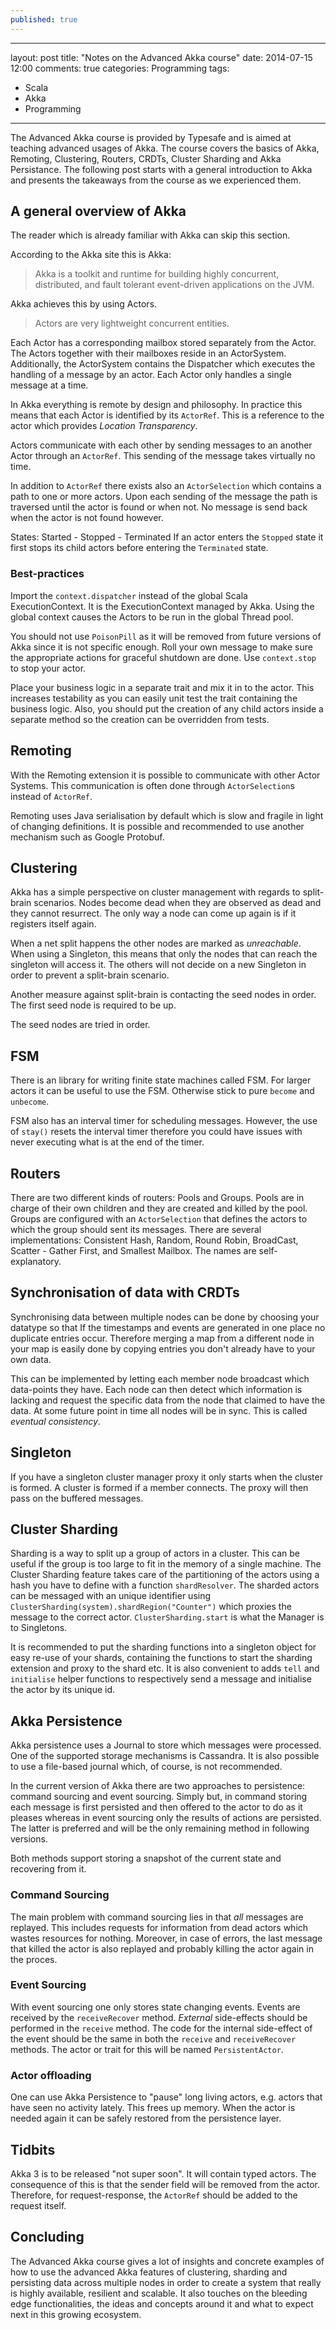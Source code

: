 ```yaml
---
published: true
---
```


---
layout: post
title: "Notes on the Advanced Akka course"
date: 2014-07-15 12:00
comments: true
categories: Programming
tags:
  - Scala
  - Akka
  - Programming
---
The Advanced Akka course is provided by Typesafe and is aimed at teaching advanced usages of Akka. The course covers the basics of Akka, Remoting, Clustering, Routers, CRDTs, Cluster Sharding and Akka Persistance. The following post starts with a general introduction to Akka and presents the takeaways from the course as we experienced them.

## A general overview of Akka

The reader which is already familiar with Akka can skip this section.

According to the Akka site this is Akka:

> Akka is a toolkit and runtime for building highly 
> concurrent, distributed, and fault tolerant event-driven
> applications on the JVM.

Akka achieves this by using Actors.

> Actors are very lightweight concurrent entities. 

Each Actor has a corresponding mailbox stored separately from the Actor. The Actors together with their mailboxes reside in an ActorSystem. Additionally, the ActorSystem contains the Dispatcher which executes the handling of a message by an actor. Each Actor only handles a single message at a time.

In Akka everything is remote by design and philosophy. In practice this means that each Actor is identified by its `ActorRef`. This is a reference to the actor which provides *Location Transparency*.

Actors communicate with each other by sending messages to an another Actor through an `ActorRef`. This sending of the message takes virtually no time.

In addition to `ActorRef` there exists also an `ActorSelection` which contains a path to one or more actors. Upon each sending of the message the path is traversed until the actor is found or when not. No message is send back when the actor is not found however.

States: Started - Stopped - Terminated
If an actor enters the `Stopped` state it first stops its child actors before entering the `Terminated` state.

### Best-practices

Import the `context.dispatcher` instead of the global Scala ExecutionContext. It is the ExecutionContext managed by Akka. Using the global context causes the Actors to be run in the global Thread pool.

You should not use `PoisonPill` as it will be removed from future versions of Akka since it is not specific enough. Roll your own message to make sure the appropriate actions for graceful shutdown are done. Use `context.stop` to stop your actor.

Place your business logic in a separate trait and mix it in to the actor. This increases testability as you can easily unit test the trait containing the business logic. Also, you should put the creation of any child actors inside a separate method so the creation can be overridden from tests.

## Remoting
With the Remoting extension it is possible to communicate with other Actor Systems. This communication is often done through `ActorSelection`s instead of `ActorRef`.

Remoting uses Java serialisation by default which is slow and fragile in light of changing definitions. It is possible and recommended to use another mechanism such as Google Protobuf.

## Clustering
Akka has a simple perspective on cluster management with regards to split-brain scenarios. Nodes become dead when they are observed as dead and they cannot resurrect. The only way a node can come up again is if it registers itself again.

When a net split happens the other nodes are marked as *unreachable*. When using a Singleton, this means that only the nodes that can reach the singleton will access it. The others will not decide on a new Singleton in order to prevent a split-brain scenario.

Another measure against split-brain is contacting the seed nodes in order. The first seed node is required to be up.

The seed nodes are tried in order.

## FSM
There is an library for writing finite state machines called FSM. For larger actors it can be useful to use the FSM. Otherwise stick to pure `become` and `unbecome`.

FSM also has an interval timer for scheduling messages. However, the use of `stay()` resets the interval timer therefore you could have issues with never executing what is at the end of the timer.

## Routers

There are two different kinds of routers: Pools and Groups. Pools are in charge of their own children and they are created and killed by the pool. Groups are configured with an `ActorSelection` that defines the actors to which the group should sent its messages. There are several implementations: Consistent Hash, Random, Round Robin, BroadCast, Scatter - Gather First, and Smallest Mailbox. The names are self-explanatory.

## Synchronisation of data with CRDTs
Synchronising data between multiple nodes can be done by choosing your datatype so that If the timestamps and events are generated in one place no duplicate entries occur. Therefore merging a map from a different node in your map is easily done by copying entries you don't already have to your own data.

This can be implemented by letting each member node broadcast which data-points they have. Each node can then detect which information is lacking and request the specific data from the node that claimed to have the data. At some future point in time all nodes will be in sync. This is called *eventual consistency*.

## Singleton
If you have a singleton cluster manager proxy it only starts when the cluster is formed. A cluster is formed if a member connects. The proxy will then pass on the buffered messages.

## Cluster Sharding
Sharding is a way to split up a group of actors in a cluster. This can be useful if the group is too large to fit in the memory of a single machine. The Cluster Sharding feature takes care of the partitioning of the actors using a hash you have to define with a function `shardResolver`. The sharded actors can be messaged with an unique identifier using `ClusterSharding(system).shardRegion("Counter")` which proxies the message to the correct actor.
`ClusterSharding.start` is what the Manager is to Singletons.

It is recommended to put the sharding functions into a singleton object for easy re-use of your shards, containing the functions to start the sharding extension and proxy to the shard etc. It is also convenient to adds `tell` and `initialise` helper functions to respectively send a message and initialise the actor by its unique id.

## Akka Persistence

Akka persistence uses a Journal to store which messages were processed. One of the supported storage mechanisms is Cassandra. It is also possible to use a file-based journal which, of course, is not recommended.

In the current version of Akka there are two approaches to persistence: command sourcing and event sourcing. Simply but, in command storing each message is first persisted and then offered to the actor to do as it pleases whereas in event sourcing only the results of actions are persisted. The latter is preferred and will be the only remaining method in following versions.

Both methods support storing a snapshot of the current state and recovering from it.

### Command Sourcing
The main problem with command sourcing lies in that *all* messages are replayed. This includes requests for information from dead actors which wastes resources for nothing. Moreover, in case of errors, the last message that killed the actor is also replayed and probably killing the actor again in the proces.


### Event Sourcing

With event sourcing one only stores state changing events. Events are received by the `receiveRecover` method. *External* side-effects should be performed in the `receive` method. The code for the internal side-effect of the event should be the same in both the `receive` and `receiveRecover` methods. The actor or trait for this will be named `PersistentActor`. 

### Actor offloading

One can use Akka Persistence to "pause" long living actors, e.g. actors that have seen no activity lately. This frees up memory. When the actor is needed again it can be safely restored from the persistence layer.

## Tidbits

Akka 3 is to be released "not super soon". It will contain typed actors. The consequence of this is that the sender field will be removed from the actor. Therefore, for request-response, the `ActorRef` should be added to the request itself.

## Concluding

The Advanced Akka course gives a lot of insights and concrete examples of how to use the advanced Akka features of clustering, sharding and persisting data across multiple nodes in order to create a system that really is highly available, resilient and scalable. It also touches on the bleeding edge functionalities, the ideas and concepts around it and what to expect next in this growing ecosystem.
